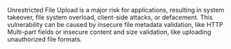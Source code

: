 Unrestricted File Upload is a major risk for applications, resulting in system takeover, file system overload, client-side attacks, or defacement. This vulnerability can be caused by insecure file metadata validation, like HTTP Multi-part fields or insecure content and size validation, like uploading unauthorized file formats.
